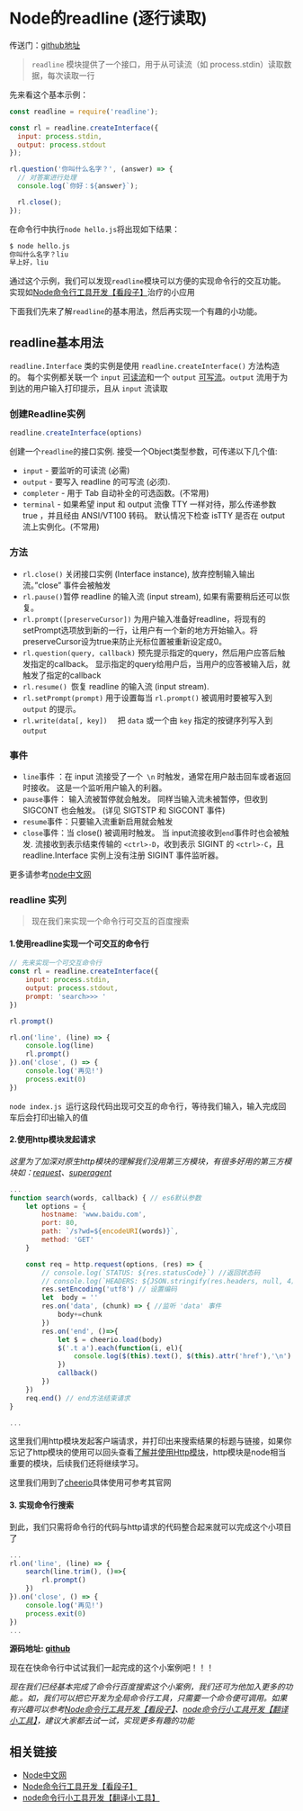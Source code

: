 # Node的readline (逐行读取)
传送门：[github地址](https://github.com/ogilhinn/node-abc/tree/master/lesson6)
> `readline` 模块提供了一个接口，用于从可读流（如 process.stdin）读取数据，每次读取一行

先来看这个基本示例：
```javascript
const readline = require('readline');

const rl = readline.createInterface({
  input: process.stdin,
  output: process.stdout
});

rl.question('你叫什么名字？', (answer) => {
  // 对答案进行处理
  console.log(`你好：${answer}`);

  rl.close();
});
```

在命令行中执行`node hello.js`将出现如下结果：

```bash
$ node hello.js
你叫什么名字？liu
早上好，liu
```

通过这个示例，我们可以发现`readline`模块可以方便的实现命令行的交互功能。实现如[Node命令行工具开发【看段子】](http://www.xingxin.me/posts/58cc8e617ed80d4b7974f3da)治疗的小应用

下面我们先来了解`readline`的基本用法，然后再实现一个有趣的小功能。

## readline基本用法

`readline.Interface` 类的实例是使用 `readline.createInterface()` 方法构造的。 每个实例都关联一个 `input` [可读流](http://nodejs.cn/api/stream.html#stream_readable_streams)和一个 `output` [可写流](http://nodejs.cn/api/stream.html#stream_writable_streams)。`output` 流用于为到达的用户输入打印提示，且从 `input` 流读取

### 创建Readline实例

```javascript
readline.createInterface(options)
```

创建一个`readline`的接口实例. 接受一个Object类型参数，可传递以下几个值:

- `input` - 要监听的可读流 (必需)
- `output` - 要写入 readline 的可写流 (必须).
- `completer` - 用于 Tab 自动补全的可选函数。(不常用)
- `terminal` - 如果希望 input 和 output 流像 TTY 一样对待，那么传递参数 true ，并且经由 ANSI/VT100 转码。 默认情况下检查 isTTY 是否在 output 流上实例化。(不常用)

### 方法

- `rl.close()` 关闭接口实例 (Interface instance), 放弃控制输入输出流。”close” 事件会被触发
- `rl.pause()`暂停 readline 的输入流 (input stream), 如果有需要稍后还可以恢复。 
- `rl.prompt([preserveCursor])` 为用户输入准备好readline，将现有的setPrompt选项放到新的一行，让用户有一个新的地方开始输入。将preserveCursor设为true来防止光标位置被重新设定成0。
- `rl.question(query, callback)` 预先提示指定的query，然后用户应答后触发指定的callback。 显示指定的query给用户后，当用户的应答被输入后，就触发了指定的callback
- `rl.resume() `恢复 readline 的输入流 (input stream).
- `rl.setPrompt(prompt)` 用于设置每当 `rl.prompt()` 被调用时要被写入到 `output` 的提示。
- `rl.write(data[, key])  ` 把 `data` 或一个由 `key` 指定的按键序列写入到 `output`

### 事件

- `line`事件 ：在 input 流接受了一个` \n` 时触发，通常在用户敲击回车或者返回时接收。 这是一个监听用户输入的利器。
- `pause`事件： 输入流被暂停就会触发。 同样当输入流未被暂停，但收到 SIGCONT 也会触发。 (详见 SIGTSTP 和 SIGCONT 事件)
- `resume`事件：只要输入流重新启用就会触发
- `close`事件：当 close() 被调用时触发。 当 input流接收到`end`事件时也会被触发. 流接收到表示结束传输的 `<ctrl>-D`，收到表示 SIGINT 的 `<ctrl>-C`，且 readline.Interface 实例上没有注册 SIGINT 事件监听器。 

更多请参考[node中文网](http://nodejs.cn/api/readline.html)

### readline 实列

> 现在我们来实现一个命令行可交互的百度搜索
>

#### 1.使用readline实现一个可交互的命令行

```javascript
// 先来实现一个可交互命令行
const rl = readline.createInterface({
    input: process.stdin,
    output: process.stdout,
    prompt: 'search>>> '
})

rl.prompt()

rl.on('line', (line) => {
  	console.log(line)
    rl.prompt()
}).on('close', () => {
    console.log('再见!')
    process.exit(0)
})
```

`node index.js `运行这段代码出现可交互的命令行，等待我们输入，输入完成回车后会打印出输入的值

#### 2.使用http模块发起请求

*这里为了加深对原生http模块的理解我们没用第三方模块，有很多好用的第三方模块如：[request](https://github.com/request/request)、[superagent](http://visionmedia.github.io/superagent/)*

```javascript
...
function search(words, callback) { // es6默认参数
    let options = {
        hostname: 'www.baidu.com',
        port: 80,
        path: `/s?wd=${encodeURI(words)}`,
        method: 'GET'
    }

    const req = http.request(options, (res) => {
        // console.log(`STATUS: ${res.statusCode}`) //返回状态码
        // console.log(`HEADERS: ${JSON.stringify(res.headers, null, 4)}`) // 返回头部
        res.setEncoding('utf8') // 设置编码
        let  body = ''
        res.on('data', (chunk) => { //监听 'data' 事件
            body+=chunk
        })
        res.on('end', ()=>{
            let $ = cheerio.load(body)
            $('.t a').each(function(i, el){
                console.log($(this).text(), $(this).attr('href'),'\n')
            })
            callback()
        })
    })
    req.end() // end方法结束请求
}

...
```

这里我们用http模块发起客户端请求，并打印出来搜索结果的标题与链接，如果你忘记了http模块的使用可以回头查看[了解并使用Http模块](http://www.xingxin.me/posts/58e73d13ab572f17b0297881)，http模块是node相当重要的模块，后续我们还将继续学习。

这里我们用到了[cheerio](https://github.com/cheeriojs/cheerio)具体使用可参考其官网

#### 3. 实现命令行搜索
到此，我们只需将命令行的代码与http请求的代码整合起来就可以完成这个小项目了

```javascript
...
rl.on('line', (line) => {
  	search(line.trim(), ()=>{
        rl.prompt()
    })
}).on('close', () => {
    console.log('再见!')
    process.exit(0)
})
...
```

**源码地址: [github](https://github.com/ogilhinn/node-abc/tree/master/lesson6)**

现在在快命令行中试试我们一起完成的这个小案例吧！！！

*现在我们已经基本完成了命令行百度搜索这个小案例，我们还可为他加入更多的功能.。如，我们可以把它开发为全局命令行工具，只需要一个命令便可调用。如果有兴趣可以参考[Node命令行工具开发【看段子】](http://www.xingxin.me/posts/58cc8e617ed80d4b7974f3da)、[node命令行小工具开发【翻译小工具】](http://www.xingxin.me/posts/58c9014ffc98493874be8301)，建议大家都去试一试，实现更多有趣的功能*

## 相关链接
- [Node中文网](http://nodejs.cn/api/readline.html)
- [Node命令行工具开发【看段子】](http://www.xingxin.me/posts/58cc8e617ed80d4b7974f3da)
- [node命令行小工具开发【翻译小工具】](http://www.xingxin.me/posts/58c9014ffc98493874be8301)

